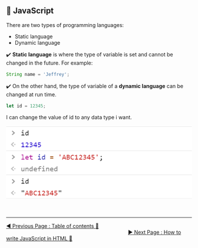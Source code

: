 ## :triangular_flag_on_post: JavaScript

There are two types of programming languages:

- Static language
- Dynamic language

:heavy_check_mark: **Static language** is where the type of variable is set and cannot be changed in the future. For example:

```javascript
String name = 'Jeffrey';
```

:heavy_check_mark: On the other hand, the type of variable of a **dynamic language** can be changed at run time.

```javascript
let id = 12345;
```

I can change the value of id to any data type i want.

![](.gitbook/assets/image%20%2814%29.png)
<br><br><br>
<hr>

[:arrow_backward: Previous Page : Table of contents :memo:](README.md)  &nbsp;&nbsp;&nbsp;&nbsp;&nbsp;&nbsp;&nbsp;&nbsp;&nbsp;&nbsp;&nbsp;&nbsp;&nbsp;&nbsp;&nbsp;&nbsp;&nbsp;&nbsp;&nbsp;&nbsp;&nbsp;&nbsp;&nbsp;&nbsp;&nbsp;&nbsp;&nbsp;&nbsp;&nbsp;&nbsp;&nbsp;&nbsp;&nbsp;&nbsp;&nbsp;&nbsp;&nbsp;&nbsp;&nbsp;&nbsp;&nbsp;&nbsp;&nbsp;&nbsp;&nbsp;&nbsp;&nbsp;&nbsp;&nbsp;&nbsp;&nbsp;&nbsp;&nbsp;&nbsp;&nbsp;&nbsp;&nbsp;&nbsp;&nbsp;&nbsp;&nbsp;&nbsp;&nbsp;&nbsp;&nbsp;&nbsp;&nbsp;&nbsp;&nbsp;&nbsp;&nbsp;&nbsp;&nbsp;&nbsp;&nbsp;&nbsp;&nbsp;&nbsp;&nbsp;&nbsp;&nbsp;&nbsp;&nbsp;    [:arrow_forward: Next Page : How to write JavaScript in HTML :triangular_flag_on_post:](how-to-write-javascript-in-html.md)

